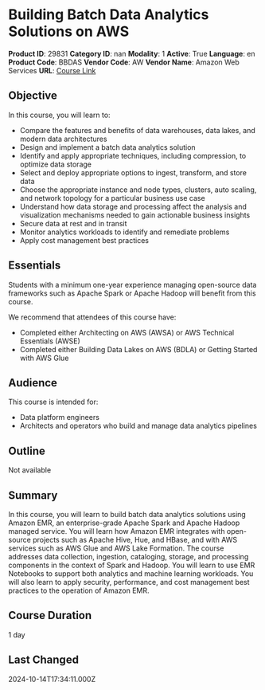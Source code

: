 # Building Batch Data Analytics Solutions on AWS

**Product ID**: 29831
**Category ID**: nan
**Modality**: 1
**Active**: True
**Language**: en
**Product Code**: BBDAS
**Vendor Code**: AW
**Vendor Name**: Amazon Web Services
**URL**: [Course Link](https://www.fastlaneus.com/course/amazon-bbdas)

## Objective
In this course, you will learn to:


- Compare the features and benefits of data warehouses, data lakes, and modern data architectures
- Design and implement a batch data analytics solution
- Identify and apply appropriate techniques, including compression, to optimize data storage
- Select and deploy appropriate options to ingest, transform, and store data
- Choose the appropriate instance and node types, clusters, auto scaling, and network topology for a particular business use case
- Understand how data storage and processing affect the analysis and visualization mechanisms needed to gain actionable business insights
- Secure data at rest and in transit
- Monitor analytics workloads to identify and remediate problems
- Apply cost management best practices

## Essentials
Students with a minimum one-year experience managing open-source data frameworks such as Apache Spark or Apache Hadoop will benefit from this course.

We recommend that attendees of this course have: 



- Completed either Architecting on AWS (AWSA) or AWS Technical Essentials (AWSE)
- Completed either Building Data Lakes on AWS (BDLA) or Getting Started with AWS Glue

## Audience
This course is intended for:


- Data platform engineers
- Architects and operators who build and manage data analytics pipelines

## Outline
Not available

## Summary
In this course, you will learn to build batch data analytics solutions using Amazon EMR, an enterprise-grade Apache Spark and Apache Hadoop managed service. You will learn how Amazon EMR integrates with open-source projects such as Apache Hive, Hue, and HBase, and with AWS services such as AWS Glue and AWS Lake Formation. The course addresses data collection, ingestion, cataloging, storage, and processing components in the context of Spark and Hadoop. You will learn to use EMR Notebooks to support both analytics and machine learning workloads. You will also learn to apply security, performance, and cost management best practices to the operation of Amazon EMR.

## Course Duration
1 day

## Last Changed
2024-10-14T17:34:11.000Z

